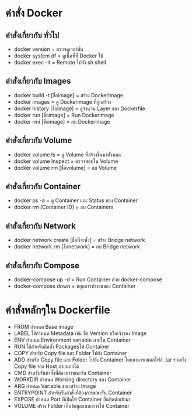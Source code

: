 # คำสั่ง Docker 
## คำสั่งเกี่ยวกับ ทั่วไป
- docker version = ตรวจดูเวอร์ชั่น
- docker system df = ดูเนื้อที่ที่ Docker ใช้
- docker exec -it = Remote ไปยัง sh shell

## คำสั่งเกี่ยวกับ Images
- docker build -t [ชื่อimage] = สร้าง Dockerimage
- docker images = ดู Dockerimage ที่ถูกสร้าง
- docker history [ชื่อimage] = ดูจำนวน Layer ของ Dockerfile
- docker run [ชื่อimage] = Run Dockerimage
- docker rmi [ชื่อimage] = ลบ Dockerimage

## คำสั่งเกี่ยวกับ Volume
- docker volume ls = ดู Volume ที่สร้างขึ้นมาทั้งหมด
- docker volume  Inspect = ตรวจสอบใน Volume
- docker volume rm [ชื่อvolume] = ลบ Volume

## คำสั่งเกี่ยวกับ Container
- docker ps -a = ดู Container และ Status ของ Container
- docker rm [Container ID] = ลบ Containers

## คำสั่งเกี่ยวกับ Network
- docker network create [ชื่อที่จะตั้ง] = สร้าง Bridge network 
- docker network rm [ชื่อnetwork] = ลบ Bridge network

## คำสั่งเกี่ยวกับ Compose
- docker-compose up -d = Run Container ด้วย docker-compose
- docker-compose down = หยุดการทำงานของ Container

# คำสั่งหลักๆใน Dockerfile
- FROM กำหนด Base image
- LABEL ใช้กำหนด Metadata เช่น ชื่อ Version หรือเจ้าของ Image
- ENV กำหนด Environment variable ภายใน Container
- RUN ใช้สำหรับติดตั้ง Packagesให้ Container
- COPY สำหรับ Copy file และ Folder ไปยัง Container
- ADD สำหรับ Copy file และ Folder ไปยัง Container โดยสามารถแตกไฟล์ .tar รวมทั้ง Copy file จาก Host ภายนอกได้
- CMD สำหรับรันคำสั่งที่ต้องการขณะรัน Container
- WORKDIR กำหนด Working directory ของ Container
- ARG กำหนด Variable ขณะสร้าง Image
- ENTRYPOINT สำหรับรันคำสั่งที่ต้องการขณะรัน Container
- EXPOSE กำหนด Port ที่เปิดให้ Container อื่นติดต่อเข้ามา
- VOLUME สร้าง Folder เก็บข้อมูลแบบถาวรให้ Container
